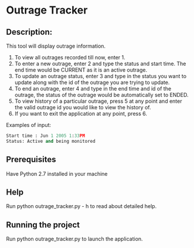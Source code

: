# Outrage Tracker

## Description:
This tool will display outrage information.

1. To view all outrages recorded till now, enter 1.
2. To enter a new outrage, enter 2 and type the
    status and start time. The end time would be CURRENT
    as it is an active outrage.
3. To update an outrage status, enter 3 and type in
   the status you want to update along with the 
   id of the outrage you are trying to update.
4. To end an outrage, enter 4 and type in the end time
   and id of the outrage, the status of the outrage 
   would be automatically set to ENDED.
5. To view history of a particular outrage, press 5 at 
   any point and enter the valid outrage id you would
   like to view the history of.
6. If you want to exit the application at any point,
   press 6.

Examples of input:
```python
Start time : Jun 1 2005 1:33PM
Status: Active and being monitored
```

## Prerequisites
Have Python 2.7 installed in your machine

## Help
Run python outrage_tracker.py - h to read about detailed help.

## Running the project
Run python outrage_tracker.py to launch the application.


